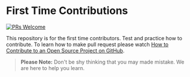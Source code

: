 # First Time Contributions
[![PRs Welcome](https://img.shields.io/badge/PRs-welcome-brightgreen.svg?style=flat-square)](http://makeapullrequest.com)

This repository is for the first time contributors. Test and practice how to contribute. To learn how to make pull request please watch [How to Contribute to an Open Source Project on GitHub](https://egghead.io/courses/how-to-contribute-to-an-open-source-project-on-github).

> **Please Note:** Don't be shy thinking that you may made mistake. We are here to help you learn.
